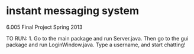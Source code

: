 instant messaging system
=======

6.005 Final Project Spring 2013

TO RUN: 1. Go to the main package and run Server.java. Then go to the gui package and run LoginWindow.java. Type a username, and start chatting!
